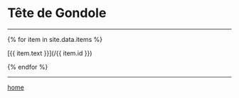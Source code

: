 Tête de Gondole
===============

----

{% for item in site.data.items %}

[{{ item.text }}](/{{ item.id }})

{% endfor %}

----

[home](/)
